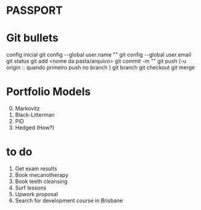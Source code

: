 # PASSPORT

# Git bullets
config inicial
    git config --global user.name "<nome do usuario github>"
    git config --global user.email <email do user github>
git status
git add <nome da pasta/arquivo>
git commit -m "<nome do commit>"
git push (-u origin :: quando primeiro push no branch <nome do branch>)
git branch <nome do branch novo>
git checkout <nome do branch>
git merge <nome do branch para merge>

# Portfolio Models
0. Markovitz
1. Black-Litterman
2. PID
3. Hedged (How?)


# to do
1. Get exam results
2. Book mecanotherapy
3. Book teeth cleansing
4. Surf lessons
5. Upwork proposal
6. Search for development course in Brisbane